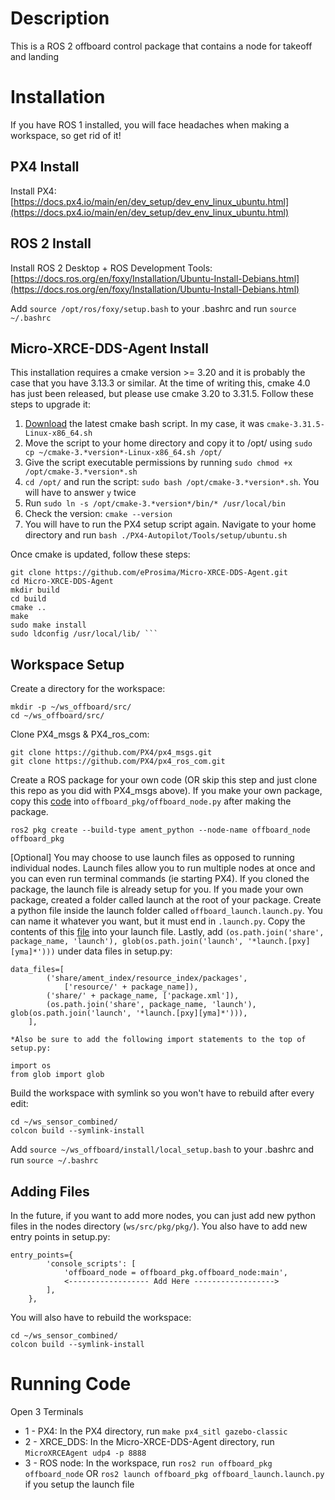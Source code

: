 # Description

This is a ROS 2 offboard control package that contains a node for takeoff and landing 

# Installation

If you have ROS 1 installed, you will face headaches when making a workspace, so get rid of it!

## PX4 Install

Install PX4: [https://docs.px4.io/main/en/dev_setup/dev_env_linux_ubuntu.html](https://docs.px4.io/main/en/dev_setup/dev_env_linux_ubuntu.html)

## ROS 2 Install

Install ROS 2 Desktop + ROS Development Tools: [https://docs.ros.org/en/foxy/Installation/Ubuntu-Install-Debians.html](https://docs.ros.org/en/foxy/Installation/Ubuntu-Install-Debians.html)

Add ```source /opt/ros/foxy/setup.bash``` to your .bashrc and run ```source ~/.bashrc```

## Micro-XRCE-DDS-Agent Install

This installation requires a cmake version >= 3.20 and it is probably the case that you have 3.13.3 or similar. At the time of writing this, cmake 4.0 has just been released, but please use cmake 3.20 to 3.31.5. Follow these steps to upgrade it:

1) [Download](https://cmake.org/download/) the latest cmake bash script. In my case, it was ```cmake-3.31.5-Linux-x86_64.sh```
2) Move the script to your home directory and copy it to /opt/ using ```sudo cp ~/cmake-3.*version*-Linux-x86_64.sh /opt/```
3) Give the script executable permissions by running ```sudo chmod +x /opt/cmake-3.*version*.sh```
4) ```cd /opt/``` and run the script: ```sudo bash /opt/cmake-3.*version*.sh```. You will have to answer ```y``` twice
5) Run ```sudo ln -s /opt/cmake-3.*version*/bin/* /usr/local/bin```
6) Check the version: ```cmake --version```
7) You will have to run the PX4 setup script again. Navigate to your home directory and run ```bash ./PX4-Autopilot/Tools/setup/ubuntu.sh```

Once cmake is updated, follow these steps:
```
git clone https://github.com/eProsima/Micro-XRCE-DDS-Agent.git
cd Micro-XRCE-DDS-Agent
mkdir build
cd build
cmake ..
make
sudo make install
sudo ldconfig /usr/local/lib/ ```
```

## Workspace Setup

Create a directory for the workspace:
```
mkdir -p ~/ws_offboard/src/
cd ~/ws_offboard/src/
```

Clone PX4_msgs & PX4_ros_com:
```
git clone https://github.com/PX4/px4_msgs.git
git clone https://github.com/PX4/px4_ros_com.git
```

Create a ROS package for your own code (OR skip this step and just clone this repo as you did with PX4_msgs above). If you make your own package, copy this [code](https://github.com/Redfalcon5-ai/offboard_pkg/blob/main/offboard_pkg/offboard_node.py) into ```offboard_pkg/offboard_node.py``` after making the package.
```
ros2 pkg create --build-type ament_python --node-name offboard_node offboard_pkg
```

[Optional] You may choose to use launch files as opposed to running individual nodes. Launch files allow you to run multiple nodes at once and you can even run terminal commands (ie starting PX4). If you cloned the package, the launch file is already setup for you. If you made your own package, created a folder called launch at the root of your package. Create a python file inside the launch folder called ```offboard_launch.launch.py```. You can name it whatever you want, but it must end in ```.launch.py```. Copy the contents of this [file](https://github.com/Redfalcon5-ai/offboard_pkg/blob/main/launch/offboard_launch.launch.py) into your launch file. Lastly, add ```(os.path.join('share', package_name, 'launch'), glob(os.path.join('launch', '*launch.[pxy][yma]*')))``` under data files in setup.py:
```
data_files=[
        ('share/ament_index/resource_index/packages',
            ['resource/' + package_name]),
        ('share/' + package_name, ['package.xml']),
        (os.path.join('share', package_name, 'launch'), glob(os.path.join('launch', '*launch.[pxy][yma]*'))),
    ],

*Also be sure to add the following import statements to the top of setup.py:

import os
from glob import glob
```

Build the workspace with symlink so you won't have to rebuild after every edit: 
```
cd ~/ws_sensor_combined/
colcon build --symlink-install
```

Add ```source ~/ws_offboard/install/local_setup.bash``` to your .bashrc and run ```source ~/.bashrc```

## Adding Files
In the future, if you want to add more nodes, you can just add new python files in the nodes directory (```ws/src/pkg/pkg/```). You also have to add new entry points in setup.py:
```
entry_points={
        'console_scripts': [
            'offboard_node = offboard_pkg.offboard_node:main',
            <------------------ Add Here ------------------>
        ],
    },
```

You will also have to rebuild the workspace: 
```
cd ~/ws_sensor_combined/
colcon build --symlink-install
```

# Running Code

Open 3 Terminals
- 1 - PX4: In the PX4 directory, run ```make px4_sitl gazebo-classic```
- 2 - XRCE_DDS: In the Micro-XRCE-DDS-Agent directory, run ```MicroXRCEAgent udp4 -p 8888```
- 3 - ROS node: In the workspace, run ```ros2 run offboard_pkg offboard_node``` OR ```ros2 launch offboard_pkg offboard_launch.launch.py``` if you setup the launch file
